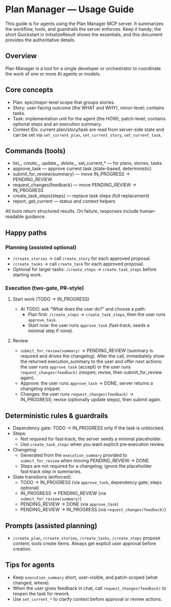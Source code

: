 # Plan Manager — Usage Guide

This guide is for agents using the Plan Manager MCP server. It summarizes the workflow, tools, and guardrails the server enforces. Keep it handy; the short Quickstart in InitializeResult shows the essentials, and this document provides the authoritative details.

## Overview

Plan Manager is a tool for a single developer or orchestrator to coordinate the work of one or more AI agents or models.

## Core concepts
- Plan: epic/major-level scope that groups stories.
- Story: user-facing outcome (the WHAT and WHY), minor-level; contains tasks.
- Task: implementation unit for the agent (the HOW), patch-level; contains optional steps and an execution summary.
- Context IDs: current plan/story/task are read from server-side state and can be set via `set_current_plan`, `set_current_story`, `set_current_task`.

## Commands (tools)
- list_*, create_*, update_*, delete_*, set_current_* — for plans, stories, tasks
- approve_task — approve current task (state-based, deterministic)
- submit_for_review(summary) — move IN_PROGRESS → PENDING_REVIEW
- request_changes(feedback) — move PENDING_REVIEW → IN_PROGRESS
- create_task_steps(steps) — replace task steps (full replacement)
- report, get_current — status and context helpers

All tools return structured results. On failure, responses include human-readable guidance.

## Happy paths
### Planning (assisted optional)
- `/create_stories` → call `create_story` for each approved proposal.
- `/create_tasks` → call `create_task` for each approved proposal.
- Optional for larger tasks: `/create_steps` → `create_task_steps` before starting work.

### Execution (two-gate, PR-style)
1) Start work (TODO → IN_PROGRESS)
   - At TODO: ask “What does the user do?” and choose a path:
     - Plan first: `/create_steps` → `create_task_steps`, then the user runs `approve_task`.
     - Start now: the user runs `approve_task` (fast‑track; seeds a minimal step if none).

2) Review
   - `submit_for_review(summary)` → PENDING_REVIEW (summary is required and drives the changelog). After the call, immediately show the returned execution_summary to the user and offer next actions: the user runs `approve_task` (accept) or the user runs `request_changes(feedback)` (reopen; revise, then submit_for_review again).
   - Approve: the user runs `approve_task` → DONE, server returns a changelog snippet.
   - Changes: the user runs `request_changes(feedback)` → IN_PROGRESS; revise (optionally update steps), then submit again.

## Deterministic rules & guardrails
- Dependency gate: TODO → IN_PROGRESS only if the task is unblocked.
- Steps:
  - Not required for fast‑track; the server seeds a minimal placeholder.
  - Use `create_task_steps` when you want explicit pre‑execution review.
- Changelog:
  - Generated from the `execution_summary` provided to `submit_for_review` when moving PENDING_REVIEW → DONE.
  - Steps are not required for a changelog; ignore the placeholder fast‑track step in summaries.
- State transitions (enforced):
  - TODO → IN_PROGRESS (via `approve_task`, dependency gate; steps optional)
  - IN_PROGRESS → PENDING_REVIEW (via `submit_for_review(summary)`)
  - PENDING_REVIEW → DONE (via `approve_task`)
  - PENDING_REVIEW → IN_PROGRESS (via `request_changes(feedback)`)

## Prompts (assisted planning)
- `/create_plan`, `/create_stories`, `/create_tasks`, `/create_steps` propose content; tools create items. Always get explicit user approval before creation.

## Tips for agents
- Keep `execution_summary` short, user-visible, and patch-scoped (what changed, where).
- When the user gives feedback in chat, call `request_changes(feedback)` to reopen the task for rework.
- Use `set_current_*` to clarify context before approval or review actions.
